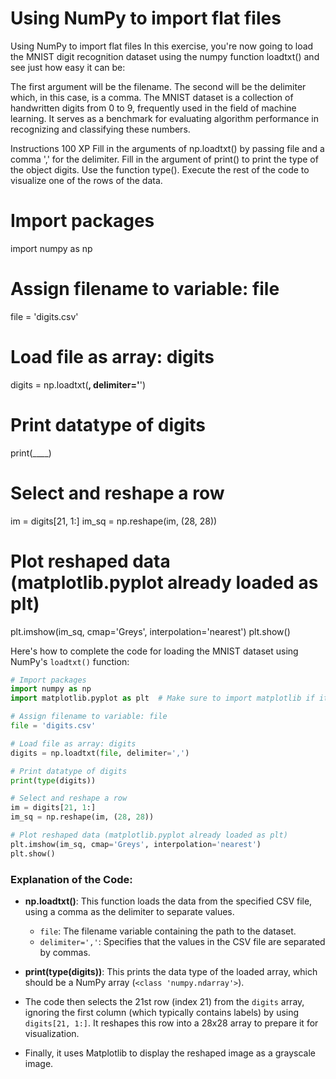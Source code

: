 # Using NumPy to import flat files

Using NumPy to import flat files
In this exercise, you're now going to load the MNIST digit recognition dataset using the numpy function loadtxt() and see just how easy it can be:

The first argument will be the filename.
The second will be the delimiter which, in this case, is a comma.
The MNIST dataset is a collection of handwritten digits from 0 to 9, frequently used in the field of machine learning. It serves as a benchmark for evaluating algorithm performance in recognizing and classifying these numbers.

Instructions
100 XP
Fill in the arguments of np.loadtxt() by passing file and a comma ',' for the delimiter.
Fill in the argument of print() to print the type of the object digits. Use the function type().
Execute the rest of the code to visualize one of the rows of the data.

# Import packages
import numpy as np

# Assign filename to variable: file
file = 'digits.csv'

# Load file as array: digits
digits = np.loadtxt(____, delimiter='____')

# Print datatype of digits
print(____)

# Select and reshape a row
im = digits[21, 1:]
im_sq = np.reshape(im, (28, 28))

# Plot reshaped data (matplotlib.pyplot already loaded as plt)
plt.imshow(im_sq, cmap='Greys', interpolation='nearest')
plt.show()

Here's how to complete the code for loading the MNIST dataset using NumPy's `loadtxt()` function:

```python
# Import packages
import numpy as np
import matplotlib.pyplot as plt  # Make sure to import matplotlib if it's not already imported

# Assign filename to variable: file
file = 'digits.csv'

# Load file as array: digits
digits = np.loadtxt(file, delimiter=',')

# Print datatype of digits
print(type(digits))

# Select and reshape a row
im = digits[21, 1:]
im_sq = np.reshape(im, (28, 28))

# Plot reshaped data (matplotlib.pyplot already loaded as plt)
plt.imshow(im_sq, cmap='Greys', interpolation='nearest')
plt.show()
```

### Explanation of the Code:
- **np.loadtxt()**: This function loads the data from the specified CSV file, using a comma as the delimiter to separate values.
  - `file`: The filename variable containing the path to the dataset.
  - `delimiter=','`: Specifies that the values in the CSV file are separated by commas.
  
- **print(type(digits))**: This prints the data type of the loaded array, which should be a NumPy array (`<class 'numpy.ndarray'>`).

- The code then selects the 21st row (index 21) from the `digits` array, ignoring the first column (which typically contains labels) by using `digits[21, 1:]`. It reshapes this row into a 28x28 array to prepare it for visualization.

- Finally, it uses Matplotlib to display the reshaped image as a grayscale image.